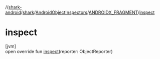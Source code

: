 //[shark-android](../../../../index.md)/[shark](../../index.md)/[AndroidObjectInspectors](../index.md)/[ANDROIDX_FRAGMENT](index.md)/[inspect](inspect.md)

# inspect

[jvm]\
open override fun [inspect](inspect.md)(reporter: ObjectReporter)
